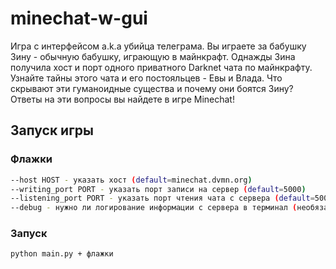 # minechat-w-gui

Игра с интерфейсом a.k.a убийца телеграма. Вы играете за бабушку Зину - обычную бабушку, играющую в майнкрафт. Однажды Зина получила хост и порт одного приватного Darknet чата по майнкрафту. Узнайте тайны этого чата и его постояльцев - Евы и Влада. Что скрывают эти гуманоидные существа и почему они боятся Зину? Ответы на эти вопросы вы найдете в игре Minechat!

## Запуск игры

### Флажки

```sh
--host HOST - указать хост (default=minechat.dvmn.org)
--writing_port PORT - указать порт записи на сервер (default=5000)
--listening_port PORT - указать порт чтения чата с сервера (default=5000)
--debug - нужно ли логирование информации с сервера в терминал (необязательно)
```

### Запуск
```sh
python main.py + флажки
```
